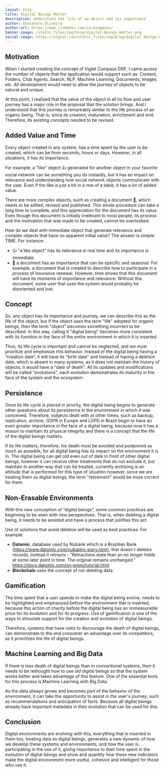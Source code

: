 ```yaml
---
layout: blog
title: Digital Beings Matter
description: Understand the life of an object and its importance
author: Alexandre Oliveira
author-url: https://www.linkedin.com/in/alegauss/
banner-image: /static_files/img/blog/digital-beings-matter.png
social-image: https://viglet.com/static_files/img/blog/digital-beings-matter.png
---
```


## Motivation

When I started creating the concept of Viglet Compass DXP, I came across the number of objects that the application would support such as: Content, Folders, Chat Agents, Search, NLP, Machine Learning, Documents, Images etc. All development would need to allow the journey of objects to be natural and unique.

At this point, I realized that the value of the object in all its flow and user journey has a major role in the proposal that the solution brings. And I understood that this journey is remarkably similar to the life process of an organic being. That is, since its creation, maturation, enrichment and end. Therefore, its existing concepts needed to be revised.

## Added Value and Time
Every object created in any system, has a time spent by the user to be created, which can be from seconds, hours or days. However, in all situations, it has its importance.

For example, a "like" object 👍 generated for another object in your favorite social network can be something you do instantly, but it has an impact on relevance and understanding how social network objects communicate with the user. Even if the like is just a bit in a row of a table, it has a lot of added value.

There are more complex objects, such as creating a document 📝, which needs to be edited, revised and published. This whole procedure can take a long time to complete, and this appreciation for the document has its value. Even though this document is initially irrelevant to most people, its process and the motivation that was made to be created, cannot be overlooked.

How do we deal with immediate object that generate relevance and complex objects that have no apparent initial value? The answer is simple: TIME. For instance:

* 👍 "a like object" has its relevance in real time and its importance is immediate.
* 📝 a document has an importance that can be specific and seasonal. For example, a document that is created to describe how to participate in a process of insurance renewal. However, time shows that this document will have its moments of importance and relevance. Without this document, some user that uses the system would probably be disoriented and lost.

## Concept
So, any object has its importance and journey, we can describe this as the life of the object, but if the object uses the term "life" adopted for organic beings, then the term "object" becomes something incorrect to be described. In this way, calling it "digital being" becomes more consistent with its function in the face of the entire environment in which it is inserted.

Thus, its life cycle is important and cannot be neglected, and we must prioritize and emphasize this behavior. Instead of the digital being having a “creation date”, it will have its "birth date" and instead of having a deletion date, which is absent in many systems, as it does not maintain the history of objects, it would have a "date of death". All its updates and modifications will be called "evolutions", each evolution demonstrates its maturity in the face of the system and the ecosystem.

## Persistence
Once its life cycle is placed in priority, the digital being begins to generate other questions about its persistence in the environment in which it was conceived. Therefore, subjects dealt with at other times, such as backup, replication, archive, GDPR in Europe and LGPD in Brazil begin to have an even greater importance in the face of a digital being, because now it has a reason to maintain its physical integrity and there is a concept that the life of the digital beings matters.

If its life matters, therefore, his death must be avoided and postponed as much as possible, for all digital being has its impact on the environment it is in. The digital being can get old even out of date in front of other digital beings, however it can receive other treatments that do not exclude it, but maintain in another way that can be treated, currently archiving is an attitude that is performed for this type of situation however, since we are treating them as digital beings, the term "retirement" would be more correct for them.

## Non-Erasable Environments
With this new conception of “digital beings”, some common practices are beginning to be seen with new perspectives. That is, when deleting a digital being, it needs to be avoided and have a process that justifies this act.

Use of solutions that avoid deletion will be used as best practices. For example:

* **Datomic**, database used by Nubank which is a Brazilian Bank (https://www.datomic.com/nubanks-story.html), that doesn´t deletes records, instead it retracts - "Retractions state than an no longer holds at some later point in time. The original remains unchanged." https://docs.datomic.com/on-prem/tutorial.html
* **Blockchain** uses the concept of not deleting data.

## Gamification
The time spent that a user spends to make the digital being evolve, needs to be highlighted and emphasized before the environment that is inserted, because this action of charity before the digital being has an immeasurable price for its evolution and for its progress. Use of gamification is one of the ways to stimulate support for the creation and evolution of digital beings.

Therefore, systems that have rules to discourage the death of digital beings, can demonstrate to the end consumer an advantage over its competitors, as it prioritizes the life of digital beings.

## Machine Learning and Big Data
If there is less death of digital beings than in conventional systems, then it needs to be rethought how to use old digital beings so that the system works better and takes advantage of this feature. One of the essential tools for this process is Machine Learning with Big Data.

As the data always grows and becomes part of the behavior of the environment, it can take the opportunity to assist in the user's journey, such as recommendations and anticipation of facts. Because all digital beings already have important metadata in their evolution that can be used for this.

## Conclusion
Digital environments are evolving with this, everything that is inserted in them too, treating data as digital beings, generates a new dynamic of how we develop these systems and environments, and how the user is participating in the use of it, giving importance to their time spent in the evolution of digital beings and show and quantify how these new indicators make the digital environment more useful, cohesive and intelligent for those who use it.
